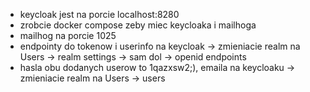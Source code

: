- keycloak jest na porcie localhost:8280
- zrobcie docker compose zeby miec keycloaka i mailhoga
- mailhog na porcie 1025
- endpointy do tokenow i userinfo na keycloak -> zmieniacie realm na Users -> realm settings -> sam dol -> openid endpoints
- hasla obu dodanych userow to 1qazxsw2;), emaila na keycloaku -> zmieniacie realm na Users -> users
